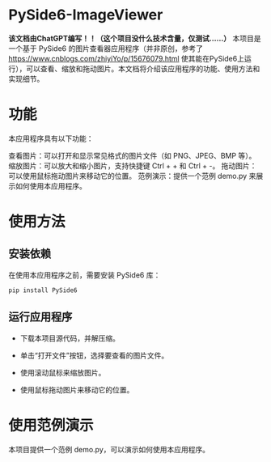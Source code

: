 # PySide6-ImageViewer
**该文档由ChatGPT编写！！（这个项目没什么技术含量，仅测试……）**
本项目是一个基于 PySide6 的图片查看器应用程序（并非原创，参考了 https://www.cnblogs.com/zhiyiYo/p/15676079.html 使其能在PySide6上运行），可以查看、缩放和拖动图片。本文档将介绍该应用程序的功能、使用方法和实现细节。

# 功能
本应用程序具有以下功能：

查看图片：可以打开和显示常见格式的图片文件（如 PNG、JPEG、BMP 等）。
缩放图片：可以放大和缩小图片，支持快捷键 Ctrl + + 和 Ctrl + -。
拖动图片：可以使用鼠标拖动图片来移动它的位置。
范例演示：提供一个范例 demo.py 来展示如何使用本应用程序。
# 使用方法
## 安装依赖
在使用本应用程序之前，需要安装 PySide6 库：

    pip install PySide6
## 运行应用程序
* 下载本项目源代码，并解压缩。


* 单击“打开文件”按钮，选择要查看的图片文件。

* 使用滚动鼠标来缩放图片。

* 使用鼠标拖动图片来移动它的位置。

# 使用范例演示
本项目提供一个范例 demo.py，可以演示如何使用本应用程序。
